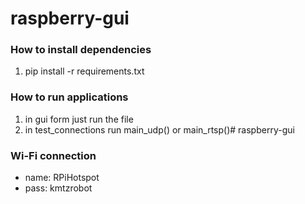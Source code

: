 # raspberry-gui

### How to install dependencies

1. pip install -r requirements.txt


### How to run applications
1. in gui form just run the file
2. in test_connections run main_udp() or main_rtsp()# raspberry-gui

### Wi-Fi connection

* name: RPiHotspot
* pass: kmtzrobot
